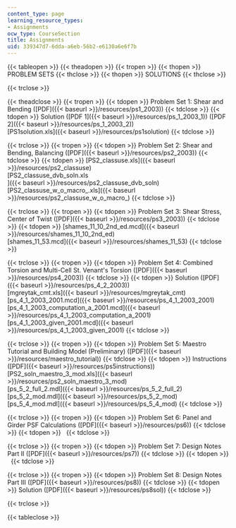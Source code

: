 ```yaml
---
content_type: page
learning_resource_types:
- Assignments
ocw_type: CourseSection
title: Assignments
uid: 339347d7-6dda-a6eb-56b2-e6130a6e6f7b
---
```


{{< tableopen >}}
{{< theadopen >}}
{{< tropen >}}
{{< thopen >}}
PROBLEM SETS
{{< thclose >}}
{{< thopen >}}
SOLUTIONS
{{< thclose >}}

{{< trclose >}}

{{< theadclose >}}
{{< tropen >}}
{{< tdopen >}}
Problem Set 1: Shear and Bending ([PDF]({{< baseurl >}}/resources/ps1_2003))
{{< tdclose >}}
{{< tdopen >}}
Solution ([PDF 1]({{< baseurl >}}/resources/ps_1_2003_1)) ([PDF 2]({{< baseurl >}}/resources/ps_1_2003_2))  
[PS1solution.xls]({{< baseurl >}}/resources/ps1solution)
{{< tdclose >}}

{{< trclose >}}
{{< tropen >}}
{{< tdopen >}}
Problem Set 2: Shear and Bending, Balancing ([PDF]({{< baseurl >}}/resources/ps2_2003))
{{< tdclose >}}
{{< tdopen >}}
[PS2\_classuse.xls]({{< baseurl >}}/resources/ps2_classuse)  
[PS2\_classuse\_dvb\_soln.xls  
]({{< baseurl >}}/resources/ps2_classuse_dvb_soln)[PS2\_classuse\_w\_o\_macro\_.xls]({{< baseurl >}}/resources/ps2_classuse_w_o_macro_)
{{< tdclose >}}

{{< trclose >}}
{{< tropen >}}
{{< tdopen >}}
Problem Set 3: Shear Stress, Center of Twist ([PDF]({{< baseurl >}}/resources/ps3_2003))
{{< tdclose >}}
{{< tdopen >}}
[shames\_11\_10\_2nd\_ed.mcd]({{< baseurl >}}/resources/shames_11_10_2nd_ed)  
[shames\_11\_53.mcd]({{< baseurl >}}/resources/shames_11_53)
{{< tdclose >}}

{{< trclose >}}
{{< tropen >}}
{{< tdopen >}}
Problem Set 4: Combined Torsion and Multi-Cell St. Venant's Torsion ([PDF]({{< baseurl >}}/resources/ps4_2003))
{{< tdclose >}}
{{< tdopen >}}
Solution ([PDF]({{< baseurl >}}/resources/ps_4_2_2003))  
[mgreytak\_cmt.xls]({{< baseurl >}}/resources/mgreytak_cmt)  
[ps\_4\_1\_2003\_2001.mcd]({{< baseurl >}}/resources/ps_4_1_2003_2001)  
[ps\_4\_1\_2003\_computation\_a\_2001.mcd]({{< baseurl >}}/resources/ps_4_1_2003_computation_a_2001)  
[ps\_4\_1\_2003\_given\_2001.mcd]({{< baseurl >}}/resources/ps_4_1_2003_given_2001)
{{< tdclose >}}

{{< trclose >}}
{{< tropen >}}
{{< tdopen >}}
Problem Set 5: Maestro Tutorial and Building Model (Preliminary) ([PDF]({{< baseurl >}}/resources/maestro_tutorial))
{{< tdclose >}}
{{< tdopen >}}
Instructions ([PDF]({{< baseurl >}}/resources/ps5instructions))  
[PS2\_soln\_maestro\_3\_mod.xls]({{< baseurl >}}/resources/ps2_soln_maestro_3_mod)  
[ps\_5\_2\_full\_2.mdl]({{< baseurl >}}/resources/ps_5_2_full_2)  
[ps\_5\_2\_mod.mdl]({{< baseurl >}}/resources/ps_5_2_mod)  
[ps\_5\_4\_mod.mdl]({{< baseurl >}}/resources/ps_5_4_mod)
{{< tdclose >}}

{{< trclose >}}
{{< tropen >}}
{{< tdopen >}}
Problem Set 6: Panel and Girder PSF Calculations ([PDF]({{< baseurl >}}/resources/ps6))
{{< tdclose >}}
{{< tdopen >}}
 
{{< tdclose >}}

{{< trclose >}}
{{< tropen >}}
{{< tdopen >}}
Problem Set 7: Design Notes Part II ([PDF]({{< baseurl >}}/resources/ps7))
{{< tdclose >}}
{{< tdopen >}}
 
{{< tdclose >}}

{{< trclose >}}
{{< tropen >}}
{{< tdopen >}}
Problem Set 8: Design Notes Part III ([PDF]({{< baseurl >}}/resources/ps8))
{{< tdclose >}}
{{< tdopen >}}
Solution ([PDF]({{< baseurl >}}/resources/ps8sol))
{{< tdclose >}}

{{< trclose >}}

{{< tableclose >}}